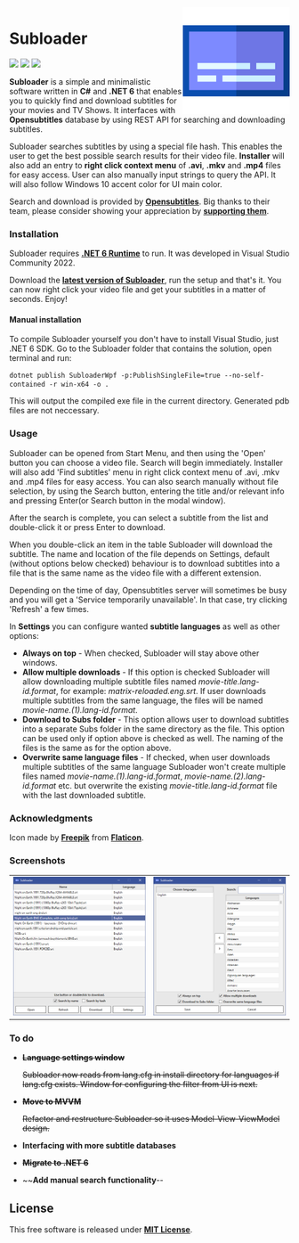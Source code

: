 <img align="right" height="192px" src="https://raw.githubusercontent.com/Valyreon/Subloader/master/subtitles.png"/>

# Subloader
![](https://img.shields.io/badge/Price-Free-brightgreen.svg)
![](https://img.shields.io/badge/License-MIT-blue.svg)
![](https://img.shields.io/badge/Release-1.5.0-blue.svg)

**Subloader** is a simple and minimalistic software written in **C#** and **.NET 6** that enables you to quickly find and download subtitles for your movies and TV Shows. It interfaces with **Opensubtitles** database by using REST API for searching and downloading subtitles.

Subloader searches subtitles by using a special file hash. This enables the user to get the best possible search results for their video file. **Installer** will also add an entry to **right click context menu** of **.avi**, **.mkv** and **.mp4** files for easy access. User can also manually input strings to query the API. It will also follow Windows 10 accent color for UI main color.

Search and download is provided by **[Opensubtitles](http://www.opensubtitles.org/)**. Big thanks to their team, please consider showing your appreciation by **[supporting them](https://www.opensubtitles.org/en/support)**.

### Installation

Subloader requires **[.NET 6 Runtime](https://dotnet.microsoft.com/download)** to run. It was developed in Visual Studio Community 2022.

Download the **[latest version of Subloader](https://github.com/Valyreon/Subloader/releases)**, run the setup and that's it. You can now right click your video file and get your subtitles in a matter of seconds. Enjoy!

#### Manual installation

To compile Subloader yourself you don't have to install Visual Studio, just .NET 6 SDK. Go to the Subloader folder that contains the solution, open terminal and run:

```
dotnet publish SubloaderWpf -p:PublishSingleFile=true --no-self-contained -r win-x64 -o .
```

This will output the compiled exe file in the current directory. Generated pdb files are not neccessary.

### Usage

Subloader can be opened from Start Menu, and then using the 'Open' button you can choose a video file. Search will begin immediately. Installer will also add 'Find subtitles' menu in right click context menu of .avi, .mkv and .mp4 files for easy access. You can also search manually without file selection, by using the Search button, entering the title and/or relevant info and pressing Enter(or Search button in the modal window).

After the search is complete, you can select a subtitle from the list and double-click it or press Enter to download. 

When you double-click an item in the table Subloader will download the subtitle. The name and location of the file depends on Settings, default (without options below checked) behaviour is to download subtitles into a file that is the same name as the video file with a different extension.

Depending on the time of day, Opensubtitles server will sometimes be busy and you will get a 'Service temporarily unavailable'. In that case, try clicking 'Refresh' a few times.

In **Settings** you can configure wanted **subtitle languages** as well as other options:

* **Always on top** - When checked, Subloader will stay above other windows.
* **Allow multiple downloads** - If this option is checked Subloader will allow downloading multiple subtitle files named *movie-title.lang-id.format*, for example: *matrix-reloaded.eng.srt*. If user downloads multiple subtitles from the same language, the files will be named *movie-name.(1).lang-id.format*.
* **Download to Subs folder** - This option allows user to download subtitles into a separate Subs folder in the same directory as the file. This option can be used only if option above is checked as well. The naming of the files is the same as for the option above.
* **Overwrite same language files** - If checked, when user downloads multiple subtitles of the same language Subloader won't create multiple files named *movie-name.(1).lang-id.format*, *movie-name.(2).lang-id.format* etc. but overwrite the existing *movie-title.lang-id.format* file with the last downloaded subtitle.

### Acknowledgments

Icon made by **[Freepik](https://www.flaticon.com/authors/freepik)** from **[Flaticon](https://www.flaticon.com )**.

### Screenshots
| | |
|:-------------------------:|:-------------------------:|
|  <img width="1604" alt="screen shot 2017-08-07 at 12 18 15 pm" src="https://raw.githubusercontent.com/Valyreon/Subloader/master/screenshot3.png">|<img width="1604" alt="screen shot 2017-08-07 at 12 18 15 pm" src="https://raw.githubusercontent.com/Valyreon/Subloader/master/screenshot2.png">|

### To do
- ~~**Language settings window**~~
  
  ~~Subloader now reads from lang.cfg in install directory for languages if lang.cfg exists. Window for configuring the filter from UI is next.~~
  
- ~~**Move to MVVM**~~
  
  ~~Refactor and restructure Subloader so it uses Model-View-ViewModel design.~~
  
- **Interfacing with more subtitle databases**

- ~~**Migrate to .NET 6**~~

- ~~**Add manual search functionality**--
  
License
----

This free software is released under **[MIT License](https://opensource.org/licenses/MIT)**.
